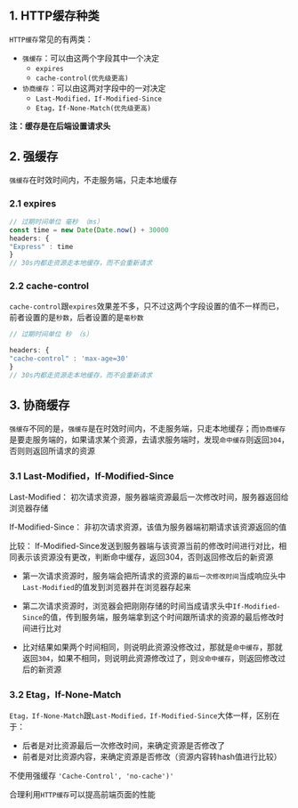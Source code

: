 ## 1. HTTP缓存种类
`HTTP缓存`常见的有两类：

-   `强缓存`：可以由这两个字段其中一个决定
    -   `expires`
    -   `cache-control(优先级更高)`
-   `协商缓存`：可以由这两对字段中的一对决定
    -   `Last-Modified，If-Modified-Since`
    -   `Etag，If-None-Match(优先级更高)`

**注：缓存是在后端设置请求头**

## 2. 强缓存
`强缓存`在时效时间内，不走服务端，只走本地缓存

### 2.1 expires

```js
// 过期时间单位 毫秒 （ms）
const time = new Date(Date.now() + 30000
headers: {
"Express" : time
}
// 30s内都走资源走本地缓存，而不会重新请求

```

### 2.2 cache-control
`cache-control`跟`expires`效果差不多，只不过这两个字段设置的值不一样而已，前者设置的是`秒数`，后者设置的是`毫秒数`

```js
// 过期时间单位 秒 （s）

headers: {
"cache-control" : 'max-age=30'
}
// 30s内都走资源走本地缓存，而不会重新请求

```

## 3. 协商缓存
`强缓存`不同的是，`强缓存`是在时效时间内，不走服务端，只走本地缓存；而`协商缓存`是要走服务端的，如果请求某个资源，去请求服务端时，发现`命中缓存`则返回`304`，否则则返回所请求的资源

### 3.1 Last-Modified，If-Modified-Since
 Last-Modified： 初次请求资源，服务器端资源最后一次修改时间，服务器返回给浏览器存储
 
 If-Modified-Since： 非初次请求资源，该值为服务器端初期请求该资源返回的值
 
比较： If-Modified-Since发送到服务器端与该资源当前的修改时间进行对比，相同表示该资源没有更改，判断命中缓存，返回304，否则返回修改后的新资源
 
-   第一次请求资源时，服务端会把所请求的资源的`最后一次修改时间`当成响应头中`Last-Modified`的值发到浏览器并在浏览器存起来

-   第二次请求资源时，浏览器会把刚刚存储的时间当成请求头中`If-Modified-Since`的值，传到服务端，服务端拿到这个时间跟所请求的资源的最后修改时间进行比对

-   比对结果如果两个时间相同，则说明此资源没修改过，那就是`命中缓存`，那就返回`304`，如果不相同，则说明此资源修改过了，则`没命中缓存`，则返回修改过后的新资源

  
### 3.2  Etag，If-None-Match
`Etag，If-None-Match`跟`Last-Modified，If-Modified-Since`大体一样，区别在于：

-   后者是对比资源最后一次修改时间，来确定资源是否修改了
-   前者是对比资源内容，来确定资源是否修改（资源内容转hash值进行比较）


不使用强缓存
`'Cache-Control', 'no-cache')'`

合理利用`HTTP缓存`可以提高前端页面的性能